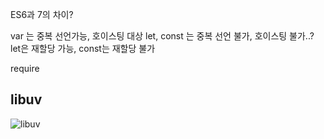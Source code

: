 ES6과 7의 차이?

var 는 중복 선언가능, 호이스팅 대상
let, const 는 중복 선언 불가, 호이스팅 불가..?
let은 재할당 가능, const는 재할당 불가


require

## libuv

![libuv](https://github.com/smeil123/CS_Study/blob/master/image/libuv.jpg)


<!--stackedit_data:
eyJoaXN0b3J5IjpbMTI2NzE3OTA1OCwxMzA2MzIzNzk0XX0=
-->